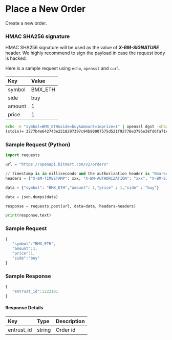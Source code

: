 # Place a New Order

Create a new order.

### HMAC SHA256 signature

HMAC SHA256 signature will be used as the value of _**X-BM-SIGNATURE**_ header. We highly recommend to sign the payload in case the request body is hacked.

Here is a sample request using ```echo```, ```openssl``` and ```curl```.

| Key | Value |
| :--- | :--- |
| symbol | BMX_ETH |
| side | buy |
| amount | 1 |
| price | 1 |

```sh
echo -n "symbol=BMX_ETH&side=buy&amount=1&price=1" | openssl dgst -sha256 -hmac "8c08d9d5c3d15b105dbddaf96e427ac6"
(stdin)= 3277b4e642743e2218297397c94b80007575d521f92770e3795e38fd6fa71ef6
```

### Sample Request \(Python\)

```py
import requests

url = "https://openapi.bitmart.com/v2/orders"

// timestamp is in milliseconds and the authorization header is "Bearer " + token
headers = {"X-BM-TIMESTAMP": xxx, "X-BM-AUTHORIZATION": "xxx", "X-BM-SIGNATURE": "3277b4e642743e2218297397c94b80007575d521f92770e3795e38fd6fa71ef6", "Content-Type": "application/json"}

data = {"symbol": "BMX_ETH","amount": 1,"price" : 1,"side" : "buy"}

data = json.dumps(data)

response = requests.post(url, data=data, headers=headers)

print(response.text)
```

### Sample Request

```js
{
   "symbol":"BMX_ETH",
   "amount":1,
   "price":1,
   "side":"buy"
}
```

### Sample Response
```js
{
   "entrust_id":1223181
}
```

#### Response Details

| Key | Type | Description |
| :--- | :--- | :--- |
| entrust_id | string | Order id |





